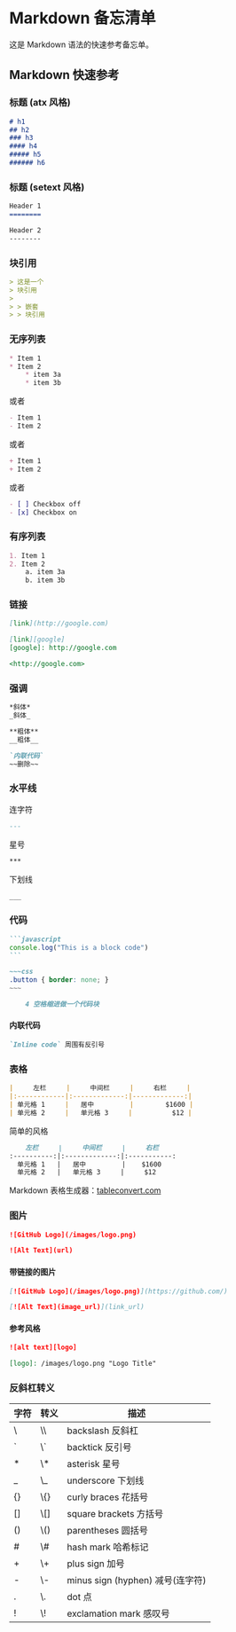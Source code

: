 Markdown 备忘清单
===

这是 Markdown 语法的快速参考备忘单。


Markdown 快速参考
----

### 标题 (atx 风格)

```markdown
# h1
## h2
### h3
#### h4
##### h5
###### h6
```

### 标题 (setext 风格)

```markdown
Header 1
========
```

```markdown
Header 2
--------
```


### 块引用

```markdown
> 这是一个
> 块引用
>
> > 嵌套
> > 块引用
```

### 无序列表
<!--rehype:data-warp-style=grid-row: span 2/span 2;-->

<!--rehype:-->
```markdown
* Item 1
* Item 2
    * item 3a
    * item 3b
```

或者

```markdown
- Item 1
- Item 2
```

或者

```markdown
+ Item 1
+ Item 2
```
或者

```markdown
- [ ] Checkbox off
- [x] Checkbox on
```

### 有序列表

```markdown
1. Item 1
2. Item 2
    a. item 3a
    b. item 3b
```



### 链接

```markdown
[link](http://google.com)
```

```markdown
[link][google]
[google]: http://google.com
```

```markdown
<http://google.com>
```

### 强调

```markdown
*斜体*
_斜体_
```

```markdown
**粗体**
__粗体__
```

```markdown
`内联代码`
~~删除~~
```

### 水平线

连字符

```markdown
---
```

星号

```markdown
***
```

下划线

```markdown
___
```





### 代码

~~~markdown
```javascript
console.log("This is a block code")
```
~~~

```markdown
~~~css
.button { border: none; }
~~~
```


```markdown
    4 空格缩进做一个代码块
```


#### 内联代码

```markdown
`Inline code` 周围有反引号
```

### 表格
<!--rehype:data-warp-style=grid-column: span 2/span 2;-->

<!--rehype:-->
```markdown
|     左栏     |     中间栏     |     右栏     |
|:------------|:-------------:|-------------:|
| 单元格 1     |   居中         |        $1600 |
| 单元格 2     |   单元格 3     |          $12 |
```

简单的风格

```markdown
    左栏     |     中间栏     |     右栏
:----------:|:-------------:|:-----------:
  单元格 1   |   居中         |    $1600
  单元格 2   |   单元格 3     |     $12
```

Markdown 表格生成器：[tableconvert.com](https://tableconvert.com/)

### 图片
<!--rehype:data-warp-style=grid-column: span 2/span 2;-->

<!--rehype:-->
```markdown
![GitHub Logo](/images/logo.png)

![Alt Text](url)
```

#### 带链接的图片

```markdown
[![GitHub Logo](/images/logo.png)](https://github.com/)

[![Alt Text](image_url)](link_url)
```

#### 参考风格

```markdown
![alt text][logo]

[logo]: /images/logo.png "Logo Title"
```


### 反斜杠转义

| 字符 | 转义 | 描述 |
|------------|--------|-------------|
| \\         | \\\\   | backslash 反斜杠             |
| \`         | \\\`   | backtick 反引号              |
| \*         | \\\*   | asterisk 星号                |
| \_         | \\\_   | underscore 下划线            |
| \{\}       | \\\{\} | curly braces 花括号          |
| \[\]       | \\\[\] | square brackets 方括号       |
| \(\)       | \\\(\) | parentheses 圆括号           |
| \#         | \\\#   | hash mark 哈希标记           |
| \+         | \\\+   | plus sign 加号               |
| \-         | \\\-   | minus sign \(hyphen\) 减号(连字符) |
| \.         | \\\.   | dot 点                      |
| \!         | \\\!   | exclamation mark 感叹号      |